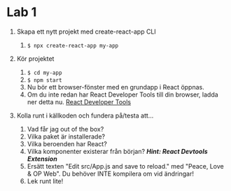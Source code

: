 # Lab 1

1. Skapa ett nytt projekt med create-react-app CLI

    1. `$ npx create-react-app my-app`

2. Kör projektet 
    1. `$ cd my-app`
    2. `$ npm start`
    3. Nu bör ett browser-fönster med en grundapp i React öppnas.
    4. Om du inte redan har React Developer Tools till din browser, ladda ner detta nu.
        [React Developer Tools](https://chrome.google.com/webstore/detail/react-developer-tools/fmkadmapgofadopljbjfkapdkoienihi?hl=en)
   
3. Kolla runt i källkoden och fundera på/testa att...
    1. Vad får jag out of the box?
    2. Vilka paket är installerade?
    3. Vilka beroenden har React?
    4. Vilka komponenter existerar från början? ___Hint: React Devtools Extension___ 
    5. Ersätt texten "Edit src/App.js and save to reload." med "Peace, Love & OP Web". Du behöver INTE kompilera om vid ändringar!
    6. Lek runt lite! 
   

